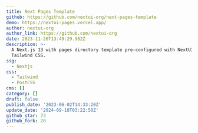 ```yaml
---
title: Next Pages Template
github: https://github.com/nextui-org/next-pages-template
demo: https://nextui-pages.vercel.app/
author: nextui-org
author_link: https://github.com/nextui-org
date: 2023-11-26T13:49:29.982Z
description: >-
  A Next.js 13 with pages directory template pre-configured with NextUI (v2) and
  Tailwind CSS.
ssg:
  - Nextjs
css:
  - Tailwind
  - PostCSS
cms: []
category: []
draft: false
publish_date: '2023-06-02T14:33:20Z'
update_date: '2024-09-18T03:22:50Z'
github_star: 73
github_fork: 20
---
```

